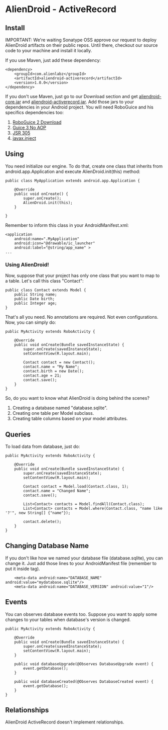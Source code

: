 AlienDroid - ActiveRecord
=========================

Install
----------

IMPORTANT: We're waiting Sonatype OSS approve our request to deploy AlienDroid artifacts on their public repos. Until there, checkout our source code to your machine and install it locally.


If you use Maven, just add these dependency:

	<dependency>
		<groupId>com.alienlabz</groupId>
		<artifactId>aliendroid-activerecord</artifactId>
		<version>1.0.0</version>
	</dependency>

If you don't use Maven, just go to our Download section and get [aliendroid-core.jar](https://github.com/downloads/AlienLabZ/aliendroid-core/aliendroid-core-1.0.0-SNAPSHOT.jar) and [aliendroid-activerecord.jar](https://github.com/downloads/AlienLabZ/aliendroid-activerecord/aliendroid-activerecord-1.0.0-SNAPSHOT.jar). Add those jars to your dependencies in your Android project. You will need RoboGuice and his specifics dependencies too:

1. [RoboGuice 2 Download](http://repo1.maven.org/maven2/org/roboguice/roboguice/2.0/)
2. [Guice 3 No AOP](http://repo1.maven.org/maven2/com/google/inject/guice/3.0/guice-3.0-no_aop.jar)
3. [JSR 305](http://repo1.maven.org/maven2/com/google/code/findbugs/jsr305/1.3.9/jsr305-1.3.9.jar)
4. [javax.inject](http://repo1.maven.org/maven2/javax/inject/javax.inject/1/javax.inject-1.jar)

Using
------
You need initialize our engine. To do that, create one class that inherits from android.app.Application and execute AlienDroid.init(this) method:

	public class MyApplication extends android.app.Application {

		@Override
		public void onCreate() {
			super.onCreate();
			AlienDroid.init(this);
		}

	}

Remember to inform this class in your AndroidManifest.xml:

    <application
        android:name=".MyApplication"
        android:icon="@drawable/ic_launcher"
        android:label="@string/app_name" >
	...

### Using AlienDroid!

Now, suppose that your project has only one class that you want to map to a table. Let's call this class "Contact":

	public class Contact extends Model {
		public String name;
		public Date birth;
		public Integer age;
	}
	
That's all you need. No annotations are required. Not even configurations. Now, you can simply do:

	public MyActivity extends RoboActivity {
	
		@Override
		public void onCreate(Bundle savedInstanceState) {
			super.onCreate(savedInstanceState);
			setContentView(R.layout.main);
			
			Contact contact = new Contact();
			contact.name = "My Name";
			contact.birth = new Date();
			contact.age = 21;
			contact.save();
		}
	}

So, do you want to know what AlienDroid is doing behind the scenes?

1. Creating a database named "database.sqlite".
2. Creating one table per Model subclass.
3. Creating table columns based on your model attributes.

Queries
--------
To load data from database, just do:

	public MyActivity extends RoboActivity {
	
		@Override
		public void onCreate(Bundle savedInstanceState) {
			super.onCreate(savedInstanceState);
			setContentView(R.layout.main);
			
			Contact contact = Model.load(Contact.class, 1);
			contact.name = "Changed Name";
			contact.save();
			
			List<Contact> contacts = Model.findAll(Contact.class);
			List<Contact> contacts = Model.where(Contact.class, "name like '?'", new String[] {"name"});
			
			contact.delete();
		}
	}
	
Changing Database Name
----------------------
If you don't like how we named your database file (database.sqlite), you can change it. Just add those lines to your AndroidManifest file (remember to put it inside <application> tag).

        <meta-data android:name="DATABASE_NAME" android:value="mydatabase.sqlite"/>
        <meta-data android:name="DATABASE_VERSION" android:value="1"/>
        
Events
-------
You can observes database events too. Suppose you want to apply some changes to your tables when database's version is changed. 


	public MyActivity extends RoboActivity {
	
		@Override
		public void onCreate(Bundle savedInstanceState) {
			super.onCreate(savedInstanceState);
			setContentView(R.layout.main);
		}
		
		public void databaseUpgrade(@Observes DatabaseUpgrade event) {
			event.getDatabase();
		}
		
		public void databaseCreated(@Observes DatabaseCreated event) {
			event.getDatabase();
		}
	}


Relationships
--------------
AlienDroid ActiveRecord doesn't implement relationships. 